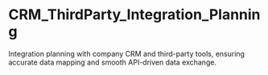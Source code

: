 # CRM_ThirdParty_Integration_Planning
Integration planning with company CRM and third-party tools, ensuring accurate data mapping and smooth API-driven data exchange.
